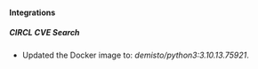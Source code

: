 #### Integrations
##### CIRCL CVE Search
- Updated the Docker image to: *demisto/python3:3.10.13.75921*.
